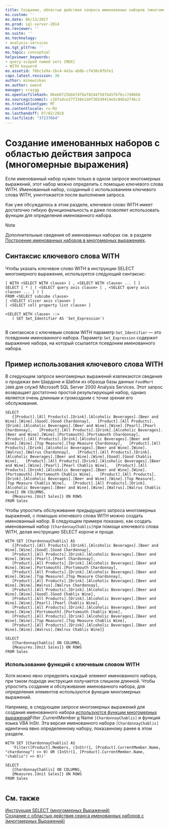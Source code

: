 ```yaml
---
title: Создание, областью действия запроса именованных наборов (многомерные Выражения) с | Документация Майкрософт
ms.custom: ''
ms.date: 06/13/2017
ms.prod: sql-server-2014
ms.reviewer: ''
ms.suite: ''
ms.technology:
- analysis-services
ms.tgt_pltfrm: ''
ms.topic: conceptual
helpviewer_keywords:
- query-scoped named sets [MDX]
- WITH keyword
ms.assetid: 78bc1e9a-1bc4-4a5a-ab0b-cf430c8fbfe1
caps.latest.revision: 36
author: minewiskan
ms.author: owend
manager: craigg
ms.openlocfilehash: 86eb0725bb67df8af8244f587b45fbfbcc7d06b6
ms.sourcegitcommit: c18fadce27f330e1d4f36549414e5c84ba2f46c2
ms.translationtype: MT
ms.contentlocale: ru-RU
ms.lasthandoff: 07/02/2018
ms.locfileid: "37237664"
---
```

# <a name="creating-query-scoped-named-sets-mdx"></a>Создание именованных наборов с областью действия запроса (многомерные выражения)
  Если именованный набор нужен только в одном запросе многомерных выражений, этот набор можно определить с помощью ключевого слова WITH. Именованный набор, созданный с использованием ключевого слова WITH, уничтожается после выполнения запроса.  
  
 Как уже обсуждалось в этом разделе, ключевое слово WITH имеет достаточно гибкую функциональность и даже позволяет использовать функции для определения именованного набора.  
  
> [!NOTE]  
>  Дополнительные сведения об именованных наборах см. в разделе [Построение именованных наборов в многомерных выражениях](mdx-named-sets-building-named-sets.md).  
  
## <a name="with-keyword-syntax"></a>Синтаксис ключевого слова WITH  
 Чтобы указать ключевое слово WITH в инструкции SELECT многомерного выражения, используется следующий синтаксис:  
  
```  
[ WITH <SELECT WITH clause> [ , <SELECT WITH clause> ... ] ]   
SELECT [ * | ( <SELECT query axis clause> [ , <SELECT query axis clause> ... ] ) ]  
FROM <SELECT subcube clause>   
[ <SELECT slicer axis clause> ]  
[ <SELECT cell property list clause> ]  
  
<SELECT WITH clause> ::=  
   ( SET Set_Identifier AS 'Set_Expression')  
  
```  
  
 В синтаксисе с ключевым словом WITH параметр `Set_Identifier` — это псевдоним именованного набора. Параметр `Set_Expression` содержит выражение набора, на который ссылается псевдоним именованного набора.  
  
## <a name="with-keyword-example"></a>Пример использования ключевого слова WITH  
 В следующем запросе многомерных выражений извлекаются сведения о продажах вин Шардоне и Шабли из образца базы данных `FoodMart 2000` для служб Microsoft SQL Server 2000 Analysis Services. Этот запрос возвращает достаточно простой результирующий набор, однако является очень длинным и громоздким с точки зрения его обслуживания.  
  
```  
SELECT  
   {[Product].[All Products].[Drink].[Alcoholic Beverages].[Beer and Wine].[Wine].[Good].[Good Chardonnay],   [Product].[All Products].[Drink].[Alcoholic Beverages].[Beer and Wine].[Wine].[Pearl].[Pearl Chardonnay],   [Product].[All Products].[Drink].[Alcoholic Beverages].[Beer and Wine].[Wine].[Portsmouth].[Portsmouth Chardonnay],   [Product].[All Products].[Drink].[Alcoholic Beverages].[Beer and Wine].[Wine].[Top Measure].[Top Measure Chardonnay],   [Product].[All Products].[Drink].[Alcoholic Beverages].[Beer and Wine].[Wine].[Walrus].[Walrus Chardonnay],   [Product].[All Products].[Drink].[Alcoholic Beverages].[Beer and Wine].[Wine].[Good].[Good Chablis Wine],   [Product].[All Products].[Drink].[Alcoholic Beverages].[Beer and Wine].[Wine].[Pearl].[Pearl Chablis Wine],   [Product].[All Products].[Drink].[Alcoholic Beverages].[Beer and Wine].[Wine].[Portsmouth].[Portsmouth Chablis Wine],   [Product].[All Products].[Drink].[Alcoholic Beverages].[Beer and Wine].[Wine].[Top Measure].[Top Measure Chablis Wine],   [Product].[All Products].[Drink].[Alcoholic Beverages].[Beer and Wine].[Wine].[Walrus].[Walrus Chablis Wine]} ON COLUMNS,  
   {Measures.[Unit Sales]} ON ROWS  
FROM Sales  
```  
  
 Чтобы упростить обслуживание предыдущего запроса многомерных выражений, с помощью ключевого слова WITH можно создать именованный набор. В следующем примере показано, как создать именованный набор `[ChardonnayChablis]`при помощи ключевого слова WITH, делая инструкцию SELECT короче и проще.  
  
```  
WITH SET [ChardonnayChablis] AS  
   {[Product].[All Products].[Drink].[Alcoholic Beverages].[Beer and Wine].[Wine].[Good].[Good Chardonnay],  
   [Product].[All Products].[Drink].[Alcoholic Beverages].[Beer and Wine].[Wine].[Pearl].[Pearl Chardonnay],  
   [Product].[All Products].[Drink].[Alcoholic Beverages].[Beer and Wine].[Wine].[Portsmouth].[Portsmouth Chardonnay],  
   [Product].[All Products].[Drink].[Alcoholic Beverages].[Beer and Wine].[Wine].[Top Measure].[Top Measure Chardonnay],  
   [Product].[All Products].[Drink].[Alcoholic Beverages].[Beer and Wine].[Wine].[Walrus].[Walrus Chardonnay],  
   [Product].[All Products].[Drink].[Alcoholic Beverages].[Beer and Wine].[Wine].[Good].[Good Chablis Wine],  
   [Product].[All Products].[Drink].[Alcoholic Beverages].[Beer and Wine].[Wine].[Pearl].[Pearl Chablis Wine],  
   [Product].[All Products].[Drink].[Alcoholic Beverages].[Beer and Wine].[Wine].[Portsmouth].[Portsmouth Chablis Wine],  
   [Product].[All Products].[Drink].[Alcoholic Beverages].[Beer and Wine].[Wine].[Top Measure].[Top Measure Chablis Wine],  
   [Product].[All Products].[Drink].[Alcoholic Beverages].[Beer and Wine].[Wine].[Walrus].[Walrus Chablis Wine]}  
  
SELECT  
   [ChardonnayChablis] ON COLUMNS,  
   {Measures.[Unit Sales]} ON ROWS  
FROM Sales  
```  
  
### <a name="using-functions-together-with-the-with-keyword"></a>Использование функций с ключевым словом WITH  
 Хотя можно явно определять каждый элемент именованного набора, при таком подходе инструкция получается слишком длинной. Чтобы упростить создание и обслуживание именованного набора, для определения элементов используются функции многомерных выражений.  
  
 Например, в следующем запросе многомерных выражений для создания именованного набора [используются функции многомерных выражений](/sql/mdx/filter-mdx)Filter [,](/sql/mdx/current-mdx)CurrentMember [и](/sql/mdx/members-string-mdx) Name `[ChardonnayChablis]` и функция языка VBA InStr. Эта версия именованного набора `[ChardonnayChablis]` идентична явно определенному набору, показанному ранее в этом разделе.  
  
```  
WITH SET [ChardonnayChablis] AS  
   'Filter([Product].Members, (InStr(1, [Product].CurrentMember.Name, "chardonnay") <> 0) OR (InStr(1, [Product].CurrentMember.Name, "chablis") <> 0))'  
  
SELECT  
   [ChardonnayChablis] ON COLUMNS,  
   {Measures.[Unit Sales]} ON ROWS  
FROM Sales  
  
```  
  
## <a name="see-also"></a>См. также  
 [Инструкция SELECT &#40;многомерных Выражений&#41;](/sql/mdx/mdx-data-manipulation-select)   
 [Создание с областью действия сеанса именованных наборов с &#40;многомерных Выражений&#41;](mdx-named-sets-creating-session-scoped-named-sets.md)  
  
  

